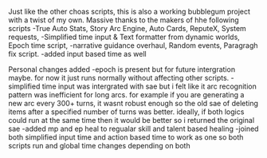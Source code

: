 Just like the other choas scripts, this is also a working bubblegum project with a twist of my own. 
Massive thanks to the makers of hhe following scripts
-True Auto Stats, Story Arc Engine, Auto Cards, ReputeX, System requests,
-Simplified time input & Text formatter from dynamic worlds, Epoch time script,
-narrative guidance overhaul, Random events, Paragragh fix script.
-added input based time as well


Personal changes added
-epoch is present but for future intergration maybe. for now it just runs normally without affecting other scripts.
-simplified time input was intergrated with sae but i felt like it arc recognition pattern was inefficient for long arcs. 
for example if you are generating a new arc every 300+ turns, it wasnt robust enough so the old sae of deleting items after a specified number of turns was better.
ideally, if both logics could run at the same time then it would be better so i returned the original sae
-added mp and ep heal to regualar skill and talent based healing
-joined both simplified input time and action based time to work as one so both scripts run and global time changes depending on both
